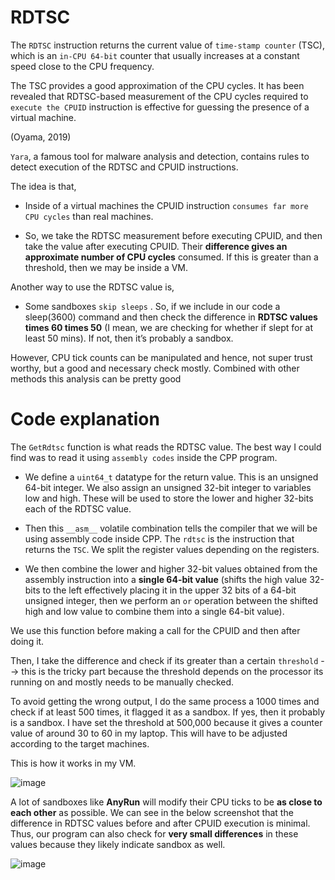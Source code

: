 # RDTSC

The `RDTSC` instruction returns the current value of `time-stamp counter` (TSC), which is an `in-CPU 64-bit` counter that usually increases at a constant speed close to the CPU frequency. 

The TSC provides a good approximation of the CPU cycles. It has been revealed that RDTSC-based measurement of the CPU cycles required to `execute the CPUID` instruction is effective for guessing the presence of a virtual machine. 

(Oyama, 2019)

`Yara`, a famous tool for malware analysis and detection, contains rules to detect execution of the RDTSC and CPUID instructions. 

The idea is that,

-	Inside of a virtual machines the CPUID instruction `consumes far more CPU cycles` than real machines. 

-	So, we take the RDTSC measurement before executing CPUID, and then take the value after executing CPUID. Their **difference gives an approximate number of CPU cycles** consumed. If this is greater than a threshold, then we may be inside a VM.

Another way to use the RDTSC value is,
-	Some sandboxes `skip sleeps` . So, if we include in our code a sleep(3600) command and then check the difference in **RDTSC values times 60 times 50** (I mean, we are checking for whether if slept for at least 50 mins). If not, then it’s probably a sandbox. 

However, CPU tick counts can be manipulated and hence, not super trust worthy, but a good and necessary check mostly. Combined with other methods this analysis can be pretty good

# Code explanation

The `GetRdtsc` function is what reads the RDTSC value. The best way I could find was to read it using `assembly codes` inside the CPP program.

-	We define a `uint64_t` datatype for the return value. This is an unsigned 64-bit integer. We also assign an unsigned 32-bit integer to variables low and high. These will be used to store the lower and higher 32-bits each of the RDTSC value.

-	Then this `__asm__` volatile combination tells the compiler that we will be using assembly code inside CPP. The `rdtsc` is the instruction that returns the `TSC`. We split the register values depending on the registers.
  
-	We then combine the lower and higher 32-bit values obtained from the assembly instruction into a **single 64-bit value** (shifts the high value 32-bits to the left effectively placing it in the upper 32 bits of a 64-bit unsigned integer, then we perform an `or` operation between the shifted high and low value to combine them into a single 64-bit value).

We use this function before making a call for the CPUID and then after doing it.

Then, I take the difference and check if its greater than a certain `threshold` --> this is the tricky part because the threshold depends on the processor its running on and mostly needs to be manually checked.

To avoid getting the wrong output, I do the same process a 1000 times and check if at least 500 times, it flagged it as a sandbox. If yes, then it probably is a sandbox. I have set the threshold at 500,000 because it gives a counter value of around 30 to 60 in my laptop. This will have to be adjusted according to the target machines. 

This is how it works in my VM.

![image](https://github.com/pUrGe12/Beep-AttackVector/assets/153343775/d597ffaf-2a52-444e-b87a-c89fc2b57b11)

A lot of sandboxes like **AnyRun** will modify their CPU ticks to be **as close to each other** as possible. We can see in the below screenshot that the difference in RDTSC values before and after CPUID execution is minimal. Thus, our program can also check for **very small differences** in these values because they likely indicate sandbox as well.

![image](https://github.com/pUrGe12/Beep-AttackVector/assets/153343775/b875360a-2ace-4bc3-b29d-42868c0a2185)





